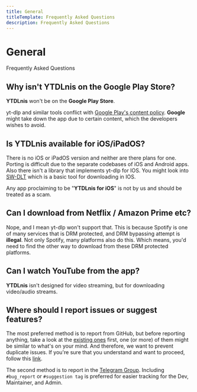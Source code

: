 ```yaml
---
title: General
titleTemplate: Frequently Asked Questions
description: Frequently Asked Questions
---
```


# General
Frequently Asked Questions

## Why isn't YTDLnis on the Google Play Store?
**YTDLnis** won't be on the **Google Play Store**.

yt-dlp and similar tools conflict with [Google Play's content policy](https://play.google.com/about/developer-content-policy/).
**Google** might take down the app due to certain content, which the developers wishes to avoid.

## Is YTDLnis available for iOS/iPadOS?
There is no iOS or iPadOS version and neither are there plans for one.
Porting is difficult due to the separate codebases of iOS and Android apps. Also there isn't a library that implements yt-dlp for IOS.
You might look into [SW-DLT](https://routinehub.co/shortcut/7284/) which is a basic tool for downloading in IOS.

Any app proclaiming to be "**YTDLnis for iOS**" is not by us and should be treated as a scam.

## Can I download from Netflix / Amazon Prime etc?
Nope, and I mean yt-dlp won't support that. This is because Spotify is one of many services that is DRM protected, and DRM bypassing attempt is **illegal**. Not only Spotify, many platforms also do this. Which means, you'd need to find the other way to download from these DRM protected platforms.

## Can I watch YouTube from the app?
**YTDLnis** isn't designed for video streaming, but for downloading video/audio streams.

## Where should I report issues or suggest features?
The most preferred method is to report from GitHub, but before reporting anything, take a look at the [existing ones](https://github.com/deniscerri/ytdlnis/issues?q=is%3Aissue) first, one (or more) of them might be similar to what's on your mind. And therefore, we want to prevent duplicate issues. If you're sure that you understand and want to proceed, follow this [link](https://github.com/deniscerri/ytdlnis/issues/new/choose).

The second method is to report in the [Telegram Group](https://t.me/ytdlnis/1). Including `#bug_report`<C/> or `#suggestion tag`<C/> is preferred for easier tracking for the Dev, Maintainer, and Admin.
